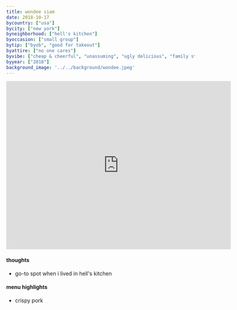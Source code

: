 ```yaml
---
title: wondee siam
date: 2018-10-17
bycountry: ["usa"]
bycity: ["new york"]
byneighborhood: ["hell's kitchen"]
byoccasion: ["small group"]
bytip: ["byob", "good for takeout"]
byattire: ["no one cares"]
byvibe: ["cheap & cheerful", "unassuming", "ugly delicious", "family style", "close quarters"]
byyear: ["2018"]
background_image: '../../background/wondee.jpeg'
---
```


<iframe src="https://www.google.com/maps/embed?pb=!1m18!1m12!1m3!1d3021.864538088205!2d-73.99007492343392!3d40.7650040343682!2m3!1f0!2f0!3f0!3m2!1i1024!2i768!4f13.1!3m3!1m2!1s0x89c25859e755978f%3A0x60315d10327e7c6d!2sWondee%20Siam!5e0!3m2!1sen!2sus!4v1701462460125!5m2!1sen!2sus" width="600" height="450" style="border:0;" allowfullscreen="" loading="lazy" referrerpolicy="no-referrer-when-downgrade"></iframe>

#### thoughts
* go-to spot when i lived in hell's kitchen

#### menu highlights
* crispy pork